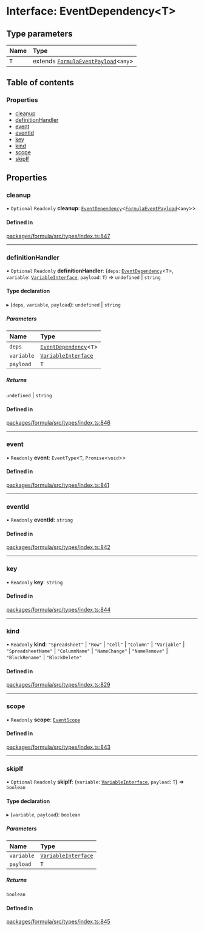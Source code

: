 # Interface: EventDependency<T\>

## Type parameters

| Name | Type                                                            |
| :--- | :-------------------------------------------------------------- |
| `T`  | extends [`FormulaEventPayload`](FormulaEventPayload.md)<`any`\> |

## Table of contents

### Properties

- [cleanup](EventDependency.md#cleanup)
- [definitionHandler](EventDependency.md#definitionhandler)
- [event](EventDependency.md#event)
- [eventId](EventDependency.md#eventid)
- [key](EventDependency.md#key)
- [kind](EventDependency.md#kind)
- [scope](EventDependency.md#scope)
- [skipIf](EventDependency.md#skipif)

## Properties

### <a id="cleanup" name="cleanup"></a> cleanup

• `Optional` `Readonly` **cleanup**: [`EventDependency`](EventDependency.md)<[`FormulaEventPayload`](FormulaEventPayload.md)<`any`\>\>

#### Defined in

[packages/formula/src/types/index.ts:847](https://github.com/mashcard/mashcard/blob/main/packages/formula/src/types/index.ts#L847)

---

### <a id="definitionhandler" name="definitionhandler"></a> definitionHandler

• `Optional` `Readonly` **definitionHandler**: (`deps`: [`EventDependency`](EventDependency.md)<`T`\>, `variable`: [`VariableInterface`](VariableInterface.md), `payload`: `T`) => `undefined` \| `string`

#### Type declaration

▸ (`deps`, `variable`, `payload`): `undefined` \| `string`

##### Parameters

| Name       | Type                                          |
| :--------- | :-------------------------------------------- |
| `deps`     | [`EventDependency`](EventDependency.md)<`T`\> |
| `variable` | [`VariableInterface`](VariableInterface.md)   |
| `payload`  | `T`                                           |

##### Returns

`undefined` \| `string`

#### Defined in

[packages/formula/src/types/index.ts:846](https://github.com/mashcard/mashcard/blob/main/packages/formula/src/types/index.ts#L846)

---

### <a id="event" name="event"></a> event

• `Readonly` **event**: `EventType`<`T`, `Promise`<`void`\>\>

#### Defined in

[packages/formula/src/types/index.ts:841](https://github.com/mashcard/mashcard/blob/main/packages/formula/src/types/index.ts#L841)

---

### <a id="eventid" name="eventid"></a> eventId

• `Readonly` **eventId**: `string`

#### Defined in

[packages/formula/src/types/index.ts:842](https://github.com/mashcard/mashcard/blob/main/packages/formula/src/types/index.ts#L842)

---

### <a id="key" name="key"></a> key

• `Readonly` **key**: `string`

#### Defined in

[packages/formula/src/types/index.ts:844](https://github.com/mashcard/mashcard/blob/main/packages/formula/src/types/index.ts#L844)

---

### <a id="kind" name="kind"></a> kind

• `Readonly` **kind**: `"Spreadsheet"` \| `"Row"` \| `"Cell"` \| `"Column"` \| `"Variable"` \| `"SpreadsheetName"` \| `"ColumnName"` \| `"NameChange"` \| `"NameRemove"` \| `"BlockRename"` \| `"BlockDelete"`

#### Defined in

[packages/formula/src/types/index.ts:829](https://github.com/mashcard/mashcard/blob/main/packages/formula/src/types/index.ts#L829)

---

### <a id="scope" name="scope"></a> scope

• `Readonly` **scope**: [`EventScope`](EventScope.md)

#### Defined in

[packages/formula/src/types/index.ts:843](https://github.com/mashcard/mashcard/blob/main/packages/formula/src/types/index.ts#L843)

---

### <a id="skipif" name="skipif"></a> skipIf

• `Optional` `Readonly` **skipIf**: (`variable`: [`VariableInterface`](VariableInterface.md), `payload`: `T`) => `boolean`

#### Type declaration

▸ (`variable`, `payload`): `boolean`

##### Parameters

| Name       | Type                                        |
| :--------- | :------------------------------------------ |
| `variable` | [`VariableInterface`](VariableInterface.md) |
| `payload`  | `T`                                         |

##### Returns

`boolean`

#### Defined in

[packages/formula/src/types/index.ts:845](https://github.com/mashcard/mashcard/blob/main/packages/formula/src/types/index.ts#L845)
